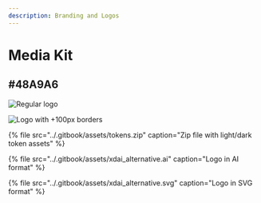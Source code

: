 ```yaml
---
description: Branding and Logos
---
```


# Media Kit

## \#48A9A6 <a id="48a-9-a6"></a>

![Regular logo](../.gitbook/assets/xdai_alternative.png)

![Logo with +100px borders](../.gitbook/assets/100xdai_alternative.png)

{% file src="../.gitbook/assets/tokens.zip" caption="Zip file with light/dark token assets" %}

{% file src="../.gitbook/assets/xdai\_alternative.ai" caption="Logo in AI format" %}

{% file src="../.gitbook/assets/xdai\_alternative.svg" caption="Logo in SVG format" %}



